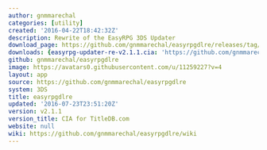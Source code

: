 ```yaml
---
author: gnmmarechal
categories: [utility]
created: '2016-04-22T18:42:32Z'
description: Rewrite of the EasyRPG 3DS Updater
download_page: https://github.com/gnmmarechal/easyrpgdlre/releases/tag/v2.1.1
downloads: {easyrpg-updater-re-v2.1.1.cia: 'https://github.com/gnmmarechal/easyrpgdlre/releases/download/v2.1.1/easyrpg-updater-re-v2.1.1.cia'}
github: gnmmarechal/easyrpgdlre
image: https://avatars0.githubusercontent.com/u/11259227?v=4
layout: app
source: https://github.com/gnmmarechal/easyrpgdlre
system: 3DS
title: easyrpgdlre
updated: '2016-07-23T23:51:20Z'
version: v2.1.1
version_title: CIA for TitleDB.com
website: null
wiki: https://github.com/gnmmarechal/easyrpgdlre/wiki
---
```

